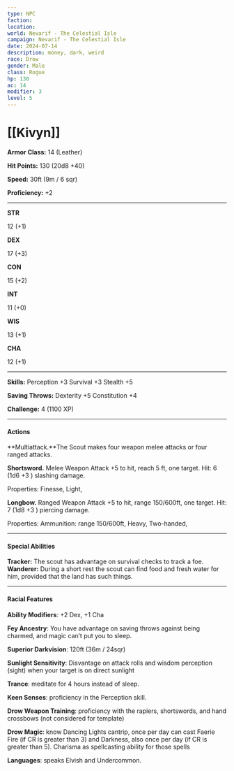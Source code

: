 ```yaml
---
type: NPC
faction: 
location: 
world: Nevarif - The Celestial Isle
campaign: Nevarif - The Celestial Isle
date: 2024-07-14
description: money, dark, weird
race: Drow
gender: Male
class: Rogue
hp: 130
ac: 14
modifier: 3
level: 5
---
```

# [[Kivyn]]

**Armor Class:** 14 (Leather)

**Hit Points:** 130 (20d8 +40)

**Speed:** 30ft (9m / 6 sqr)

**Proficiency:** +2

---

**STR**

12 (+1)

**DEX**

17 (+3)

**CON**

15 (+2)

**INT**

11 (+0)

**WIS**

13 (+1)

**CHA**

12 (+1)

---

**Skills:** Perception +3 Survival +3 Stealth +5

**Saving Throws:** Dexterity +5 Constitution +4

**Challenge:** 4 (1100 XP)

---

#### Actions

**Multiattack.**The Scout makes four weapon melee attacks or four ranged attacks.

**Shortsword.** Melee Weapon Attack +5 to hit, reach 5 ft, one target. Hit: 6 (1d6 +3 ) slashing damage.

Properties: Finesse, Light,

**Longbow.** Ranged Weapon Attack +5 to hit, range 150/600ft, one target. Hit: 7 (1d8 +3 ) piercing damage.

Properties: Ammunition: range 150/600ft, Heavy, Two-handed,

---

#### Special Abilities

**Tracker:** The scout has advantage on survival checks to track a foe.  
**Wanderer:** During a short rest the scout can find food and fresh water for him, provided that the land has such things.  

---

#### Racial Features

**Ability Modifiers**: +2 Dex, +1 Cha

**Fey Ancestry**: You have advantage on saving throws against being charmed, and magic can’t put you to sleep.

**Superior Darkvision**: 120ft (36m / 24sqr)

**Sunlight Sensitivity**: Disvantage on attack rolls and wisdom perception (sight) when your target is on direct sunlight

**Trance**: meditate for 4 hours instead of sleep.

**Keen Senses**: proficiency in the Perception skill.

**Drow Weapon Training**: proficiency with the rapiers, shortswords, and hand crossbows (not considered for template)

**Drow Magic**: know Dancing Lights cantrip, once per day can cast Faerie Fire (if CR is greater than 3) and Darkness, also once per day (if CR is greater than 5). Charisma as spellcasting ability for those spells

**Languages**: speaks Elvish and Undercommon.

